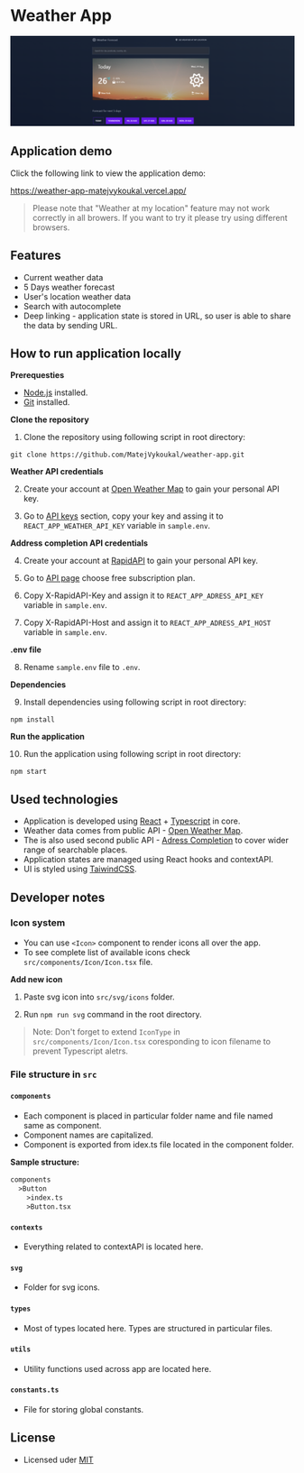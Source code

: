 # Weather App

![Screenshot of weather application](cover_image.png)

<!-- Demo Page -->

## Application demo

Click the following link to view the application demo:

https://weather-app-matejvykoukal.vercel.app/

> Please note that "Weather at my location" feature may not work correctly in all browers. If you want to try it please try using different browsers.

<!-- Features -->

## Features

- Current weather data
- 5 Days weather forecast
- User's location weather data
- Search with autocomplete
- Deep linking - application state is stored in URL, so user is able to share the data by sending URL.

<!-- How to run locally -->

## How to run application locally

**Prerequesties**

- [Node.js](https://nodejs.org/en/) installed.
- [Git](https://git-scm.com/) installed.

**Clone the repository**

1. Clone the repository using following script in root directory:

```
git clone https://github.com/MatejVykoukal/weather-app.git
```

**Weather API credentials**

2. Create your account at [Open Weather Map](https://home.openweathermap.org/users/sign_up) to gain your personal API key.

3. Go to [API keys](https://home.openweathermap.org/api_keys) section, copy your key and assing it to `REACT_APP_WEATHER_API_KEY` variable in `sample.env`.

**Address completion API credentials**

4. Create your account at [RapidAPI](https://rapidapi.com/auth/sign-up) to gain your personal API key.

5. Go to [API page](https://rapidapi.com/geoapify-gmbh-geoapify/api/address-completion) choose free subscription plan.

6. Copy X-RapidAPI-Key and assign it to `REACT_APP_ADRESS_API_KEY` variable in `sample.env`.

7. Copy X-RapidAPI-Host and assign it to `REACT_APP_ADRESS_API_HOST` variable in `sample.env`.

**.env file**

8. Rename `sample.env` file to `.env`.

**Dependencies**

9. Install dependencies using following script in root directory:

```
npm install
```

**Run the application**

10. Run the application using following script in root directory:

```
npm start
```

<!-- Used technologies -->

## Used technologies

- Application is developed using [React](https://reactjs.org/) + [Typescript](https://www.typescriptlang.org/) in core.
- Weather data comes from public API - [Open Weather Map](https://openweathermap.org/).
- The is also used second public API - [Adress Completion](https://rapidapi.com/geoapify-gmbh-geoapify/api/address-completion) to cover wider range of searchable places.
- Application states are managed using React hooks and contextAPI.
- UI is styled using [TaiwindCSS](https://tailwindcss.com/).

## Developer notes

### Icon system

- You can use `<Icon>` component to render icons all over the app.
- To see complete list of available icons check `src/components/Icon/Icon.tsx` file.

**Add new icon**

1. Paste svg icon into `src/svg/icons` folder.

2. Run `npm run svg` command in the root directory.

> Note: Don't forget to extend `IconType` in `src/components/Icon/Icon.tsx` coresponding to icon filename to prevent Typescript aletrs.

<!-- File structure -->

### File structure in `src`

#### `components`

- Each component is placed in particular folder name and file named same as component.
- Component names are capitalized.
- Component is exported from idex.ts file located in the component folder.

**Sample structure:**

```
components
  >Button
    >index.ts
    >Button.tsx
```

#### `contexts`

- Everything related to contextAPI is located here.

#### `svg`

- Folder for svg icons.

#### `types`

- Most of types located here. Types are structured in particular files.

#### `utils`

- Utility functions used across app are located here.

#### `constants.ts`

- File for storing global constants.

## License

- Licensed uder [MIT]()
